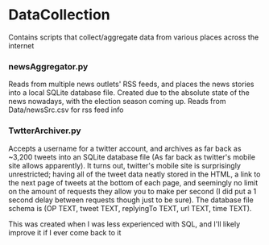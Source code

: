 # DataCollection
Contains scripts that collect/aggregate data from various places across the internet


### newsAggregator.py
Reads from multiple news outlets' RSS feeds, and places the news stories into a local SQLite database file. Created due to the absolute state of the news nowadays, with the election season coming up. Reads from Data/newsSrc.csv for rss feed info


### TwtterArchiver.py
Accepts a username for a twitter account, and archives as far back as ~3,200 tweets into an SQLite database file (As far back as twitter's mobile site allows apparently). It turns out, twitter's mobile site is surprisingly unrestricted; having all of the tweet data neatly stored in the HTML, a link to the next page of tweets at the bottom of each page, and seemingly no limit on the amount of requests they allow you to make per second (I did put a 1 second delay between requests though just to be sure). The database file schema is (OP TEXT, tweet TEXT, replyingTo TEXT, url TEXT, time TEXT).

This was created when I was less experienced with SQL, and I'll likely improve it if I ever come back to it
